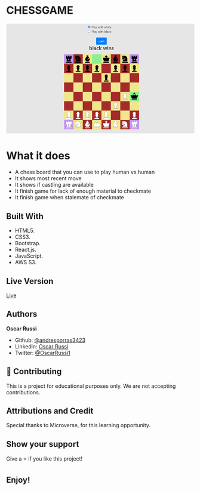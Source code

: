 # CHESSGAME

![screenshot](screenshot.png)

# What it does

- A chess board that you can use to play human vs human
- It shows most recent move
- It shows if castling are available
- It finish game for lack of enough material to checkmate
- It finish game when stalemate of checkmate

## Built With

- HTML5.
- CSS3.
- Bootstrap.
- React.js.
- JavaScript.
- AWS S3.

## Live Version

[Live](http://chessgame-andres-porras.s3-website-us-east-1.amazonaws.com/)

## Authors

**Oscar Russi**
- Github: [@andresporras3423](https://github.com/andresporras3423/)
- Linkedin: [Oscar Russi](https://www.linkedin.com/in/oscar-andres-russi-porras/)
- Twitter: [@OscarRussi1](https://twitter.com/OscarRussi1)

## 🤝 Contributing

This is a project for educational purposes only. We are not accepting contributions.

## Attributions and Credit

Special thanks to Microverse, for this learning opportunity. 

## Show your support

Give a ⭐️ if you like this project!

## Enjoy!
